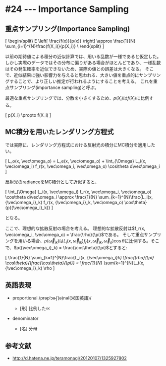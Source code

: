 # #24 --- Importance Sampling

## 重点サンプリング(Importance Sampling)

\[
\begin{split}
E \left[ \frac{f(x)}{p(x)} \right] \approx \frac{1}{N} \sum_{i=1}^{N}\frac{f(X_i)}{p(X_i)} \\
\end{split}
\]

以前の期待値による積分の近似計算では、用いる乱数が一様であると仮定した。しかし実際のデータではその分布に偏りがある場合がほとんどであり、一様乱数はその発生確率を近似できないため、実際の値との誤差は大きくなる。
そこで、近似結果に強い影響力を与えると思われる、大きい値を重点的にサンプリングすることで、より正しい推定が行われるようにすることを考える。
これを重点サンプリング(importance sampling)と呼ぶ。

最適な重点サンプリングでは、分散を小さくするため、$p(X_i)$は$f(X_i)$に比例する。

\[
p(X_i) \propto f(X_i)
\]

## MC積分を用いたレンダリング方程式

では実際に、レンダリング方程式における反射光の積分にMC積分を適用したい。

\[
L_o(x, \vec\omega_o) = L_e(x, \vec\omega_o) + \int_{\Omega} L_i(x, \vec\omega_i) f_r(x, \vec\omega_i, \vec\omega_o) \cos\theta d\vec\omega_i
\]

反射光のradianceをMC積分として近似すると、

\[
\int_{\Omega} L_i(x, \vec\omega_i) f_r(x, \vec\omega_i, \vec\omega_o) \cos\theta d\vec\omega_i \approx \frac{1}{N} \sum_{k=1}^{N}\frac{L_i(x, {\vec\omega_i}_k) f_r(x, {\vec\omega_i}_k, \vec\omega_o) \cos\theta}{p({\vec\omega_i}_k)}
\]

となる。

ここで、理想的な拡散反射の場合を考える。
理想的な拡散反射は$f_r(x, \vec\omega_i, \vec\omega_o) = \frac{\rho}{\pi}$である。
そして重点サンプリングを用いる場合、$p({\vec\omega_i}_k)$は$L_i(x, {\vec\omega_i}_k) f_r(x, {\vec\omega_i}_k, \vec\omega_o) \cos\theta$に比例する。そこで、$p({\vec\omega_i}_k) = \frac{\cos\theta}{\pi}$とすると:

\[
\frac{1}{N} \sum_{k=1}^{N}\frac{L_i(x, {\vec\omega_i}_k) \frac{\rho}{\pi} \cos\theta}{\frac{\cos\theta}{\pi}} = \frac{1}{N} \sum_{k=1}^{N}L_i(x, {\vec\omega_i}_k) \rho
\]

## 英語表現

- proportional /prəpˈɔɚʃ(ə)nəl(米国英語)/
  - [形] 比例した∝

- denominator
  - [名] 分母

## 参考文献

- http://d.hatena.ne.jp/teramonagi/20120107/1325927802
